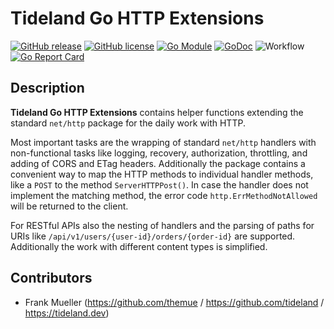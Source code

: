 # Tideland Go HTTP Extensions

[![GitHub release](https://img.shields.io/github/release/tideland/go-httpx.svg)](https://github.com/tideland/go-httpx)
[![GitHub license](https://img.shields.io/badge/license-New%20BSD-blue.svg)](https://raw.githubusercontent.com/tideland/go-httpx/master/LICENSE)
[![Go Module](https://img.shields.io/github/go-mod/go-version/tideland/go-httpx)](https://github.com/tideland/go-httpx/blob/master/go.mod)
[![GoDoc](https://godoc.org/tideland.dev/go/httpx?status.svg)](https://pkg.go.dev/mod/tideland.dev/go/httpx?tab=packages)
![Workflow](https://github.com/tideland/go-httpx/actions/workflows/go.yml/badge.svg)
[![Go Report Card](https://goreportcard.com/badge/github.com/tideland/go-httpx)](https://goreportcard.com/report/tideland.dev/go/httpx)

## Description

**Tideland Go HTTP Extensions** contains helper functions extending the standard 
`net/http` package for the daily work with HTTP.

Most important tasks are the wrapping of standard `net/http` handlers with
non-functional tasks like logging, recovery, authorization, throttling, and
adding of CORS and ETag headers. Additionally the package contains a convenient
way to map the HTTP methods to individual handler methods, like a `POST` to the
method `ServerHTTPPost()`. In case the handler does not implement the matching 
method, the error code `http.ErrMethodNotAllowed` will be returned to the client.

For RESTful APIs also the nesting of handlers and the parsing of paths for URIs
like `/api/v1/users/{user-id}/orders/{order-id}` are supported. Additionally the
work with different content types is simplified.

## Contributors

- Frank Mueller (https://github.com/themue / https://github.com/tideland / https://tideland.dev)

